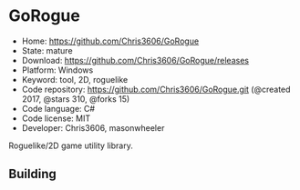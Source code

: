 # GoRogue

- Home: https://github.com/Chris3606/GoRogue
- State: mature
- Download: https://github.com/Chris3606/GoRogue/releases
- Platform: Windows
- Keyword: tool, 2D, roguelike
- Code repository: https://github.com/Chris3606/GoRogue.git (@created 2017, @stars 310, @forks 15)
- Code language: C#
- Code license: MIT
- Developer: Chris3606, masonwheeler

Roguelike/2D game utility library.

## Building
